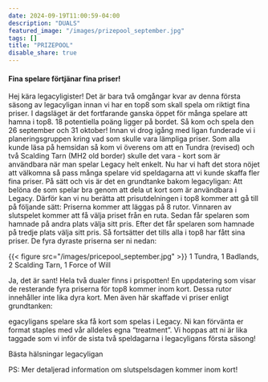 ```yaml
---
date: 2024-09-19T11:00:59-04:00
description: "DUALS"
featured_image: "/images/prizepool_september.jpg"
tags: []
title: "PRIZEPOOL"
disable_share: true
---
```


#### Fina spelare förtjänar fina priser!

Hej kära legacyligister!
Det är bara två omgångar kvar av denna första säsong av legacyligan innan vi har en top8 som skall spela om riktigt fina priser. I dagsläget är det fortfarande ganska öppet för många spelare att hamna i top8. 18 potentiella poäng ligger på bordet. Så kom och spela den 26 september och 31 oktober!
Innan vi drog igång med ligan funderade vi i planeringsgruppen kring vad som skulle vara lämpliga priser. Som alla kunde läsa på hemsidan så kom vi överens om att en Tundra (revised) och två Scalding Tarn (MH2 old border) skulle det vara - kort som är användbara när man spelar Legacy helt enkelt.
Nu har vi haft det stora nöjet att välkomna så pass många spelare vid speldagarna att vi kunde skaffa fler fina priser. På sätt och vis är det en grundtanke bakom legacyligan: Att belöna de som spelar bra genom att dela ut kort som är användbara i Legacy.
Därför kan vi nu berätta att prisutdelningen i top8 kommer att gå till på följande sätt: Priserna kommer att läggas på 8 rutor. Vinnaren av slutspelet kommer att få välja priset från en ruta. Sedan får spelaren som hamnade på andra plats välja sitt pris. Efter det får spelaren som hamnade på tredje plats välja sitt pris. Så fortsätter det tills alla i top8 har fått sina priser.
De fyra dyraste priserna ser ni nedan:

{{< figure src="/images/pricepool_september.jpg" >}}
1 Tundra, 1 Badlands, 2 Scalding Tarn, 1 Force of Will

Ja, det är sant! Hela två dualer finns i prispotten!
En uppdatering som visar de resterande fyra priserna för top8 kommer inom kort. Dessa rutor innehåller inte lika dyra kort. Men även här skaffade vi priser enligt grundtanken: 

egacyligans spelare ska få kort som spelas i Legacy. Ni kan förvänta er format staples med vår alldeles egna “treatment”.
Vi hoppas att ni är lika taggade som vi inför de sista två speldagarna i legacyligans första säsong!

Bästa hälsningar
legacyligan

PS: Mer detaljerad information om slutspelsdagen kommer inom kort!
